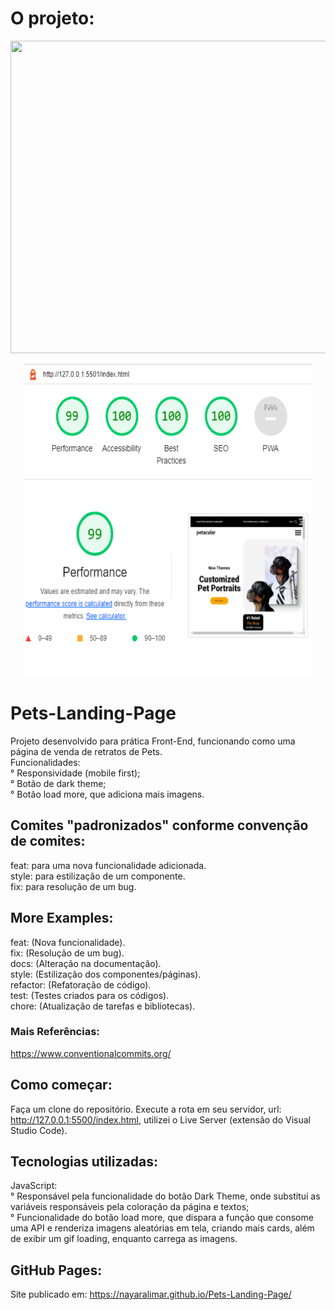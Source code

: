 # O projeto:
<p align="center">
  <img width="800" height="500" src="/images/gif/pet-photo.gif">
</p>

<p align="center">
  <img width="460" height="500" src="/images/gif/pet-photo-lighthouse.PNG">
</p>

# Pets-Landing-Page </br>
Projeto desenvolvido para prática Front-End, funcionando como uma página de venda de retratos de Pets.</br>Funcionalidades:</br>° Responsividade (mobile first);</br>° Botão de dark theme;</br>° Botão load more, que adiciona mais imagens.

## Comites "padronizados" conforme convenção de comites: </br>
feat: para uma nova funcionalidade adicionada.</br>
style: para estilização de um componente.</br>
fix: para resolução de um bug.

## More Examples: </br>
feat: (Nova funcionalidade).</br>
fix: (Resolução de um bug).</br>
docs: (Alteração na documentação).</br>
style: (Estilização dos componentes/páginas).</br>
refactor: (Refatoração de código).</br>
test: (Testes criados para os códigos).</br>
chore: (Atualização de tarefas e bibliotecas).</br>

### Mais Referências: </br>
https://www.conventionalcommits.org/

## Como começar: </br>
Faça um clone do repositório. Execute a rota em seu servidor, url: http://127.0.0.1:5500/index.html, utilizei o Live Server (extensão do Visual Studio Code).

## Tecnologias utilizadas:</br>
JavaScript:</br>° Responsável pela funcionalidade do botão Dark Theme, onde substitui as variáveis responsáveis pela coloração da página e textos;</br>° Funcionalidade do botão load more, que dispara a função que consome uma API e renderiza imagens aleatórias em tela, criando mais cards, além de exibir um gif loading, enquanto carrega as imagens.

## GitHub Pages:</br>
Site publicado em: https://nayaralimar.github.io/Pets-Landing-Page/
